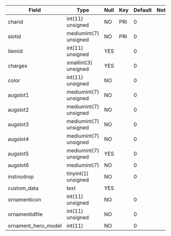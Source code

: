 **Field**|**Type**|**Null**|**Key**|**Default**|**Notes**
-----|-----|-----|-----|-----|-----
charid|int(11) unsigned|NO|PRI|0| 
slotid|mediumint(7) unsigned|NO|PRI|0| 
itemid|int(11) unsigned|YES| |0| 
charges|smallint(3) unsigned|YES| |0| 
color|int(11) unsigned|NO| |0| 
augslot1|mediumint(7) unsigned|NO| |0| 
augslot2|mediumint(7) unsigned|NO| |0| 
augslot3|mediumint(7) unsigned|NO| |0| 
augslot4|mediumint(7) unsigned|NO| |0| 
augslot5|mediumint(7) unsigned|YES| |0| 
augslot6|mediumint(7)|NO| |0| 
instnodrop|tinyint(1) unsigned|NO| |0| 
custom\_data|text|YES| | | 
ornamenticon|int(11) unsigned|NO| |0| 
ornamentidfile|int(11) unsigned|NO| |0| 
ornament\_hero\_model|int(11)|NO| |0| 